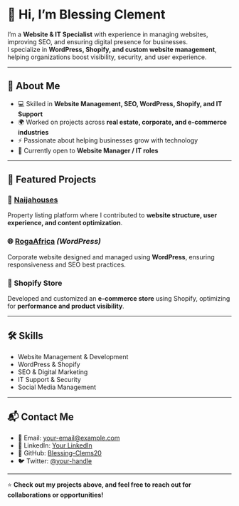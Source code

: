 # 👋 Hi, I’m Blessing Clement  

I’m a **Website & IT Specialist** with experience in managing websites, improving SEO, and ensuring digital presence for businesses.  
I specialize in **WordPress, Shopify, and custom website management**, helping organizations boost visibility, security, and user experience.  

---

## 🔹 About Me  
- 💻 Skilled in **Website Management, SEO, WordPress, Shopify, and IT Support**  
- 🌍 Worked on projects across **real estate, corporate, and e-commerce industries**  
- ⚡ Passionate about helping businesses grow with technology  
- 🎯 Currently open to **Website Manager / IT roles**  

---

## 🚀 Featured Projects  

### 🏡 [Naijahouses](https://naijahouses.com)  
Property listing platform where I contributed to **website structure, user experience, and content optimization**.  

### 🌐 [RogaAfrica](https://rogaafrica.org) *(WordPress)*  
Corporate website designed and managed using **WordPress**, ensuring responsiveness and SEO best practices.  

### 🛒 Shopify Store  
Developed and customized an **e-commerce store** using Shopify, optimizing for **performance and product visibility**.  

---

## 🛠 Skills  
- Website Management & Development  
- WordPress & Shopify  
- SEO & Digital Marketing  
- IT Support & Security  
- Social Media Management  

---

## 📬 Contact Me  
- 📧 Email: your-email@example.com  
- 💼 LinkedIn: [Your LinkedIn](https://linkedin.com/in/your-linkedin)  
- 🐙 GitHub: [Blessing-Clems20](https://github.com/Blessing-Clems20)  
- 🐦 Twitter: [@your-handle](https://twitter.com/your-handle)  

---

⭐ **Check out my projects above, and feel free to reach out for collaborations or opportunities!**
